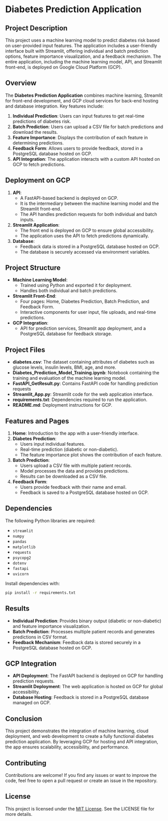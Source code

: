 # Diabetes Prediction Application

## Project Description
This project uses a machine learning model to predict diabetes risk based on user-provided input features. The application includes a user-friendly interface built with Streamlit, offering individual and batch prediction options, feature importance visualization, and a feedback mechanism. The entire application, including the machine learning model, API, and Streamlit front-end, is deployed on Google Cloud Platform (GCP).

## Overview
The **Diabetes Prediction Application** combines machine learning, Streamlit for front-end development, and GCP cloud services for back-end hosting and database integration. Key features include:
1. **Individual Prediction**: Users can input features to get real-time predictions of diabetes risk.
2. **Batch Prediction**: Users can upload a CSV file for batch predictions and download the results.
3. **Feature Importance**: Displays the contribution of each feature in determining predictions.
4. **Feedback Form**: Allows users to provide feedback, stored in a PostgreSQL database hosted on GCP.
5. **API Integration**: The application interacts with a custom API hosted on GCP to fetch predictions.

## Deployment on GCP
1. **API**:
   - A FastAPI-based backend is deployed on GCP.
   - It is the intermediary between the machine learning model and the Streamlit front-end.
   - The API handles prediction requests for both individual and batch inputs.
2. **Streamlit Application**:
   - The front end is deployed on GCP to ensure global accessibility.
   - The application uses the API to fetch predictions dynamically.
3. **Database**:
   - Feedback data is stored in a PostgreSQL database hosted on GCP.
   - The database is securely accessed via environment variables.

## Project Structure
- **Machine Learning Model**:
  - Trained using Python and exported it for deployment.
  - Handles both individual and batch predictions.
- **Streamlit Front-End**:
  - Four pages: Home, Diabetes Prediction, Batch Prediction, and Feedback Form.
  - Interactive components for user input, file uploads, and real-time predictions.
- **GCP Integration**:
  - API for prediction services, Streamlit app deployment, and a PostgreSQL database for feedback storage.

## Project Files
- **diabetes.csv**: The dataset containing attributes of diabetes such as glucose levels, insulin levels, BMI, age, and more.
- **Diabetes_Prediction_Model_Training.ipynb**: Notebook containing the training and evaluation of the machine learning model.
- **FastAPI_GetResult.py**: Contains FastAPI code for handling prediction requests
- **Streamlit_App.py**: Streamlit code for the web application interface.
- **requirements.txt**: Dependencies required to run the application.
- **README.md**: Deployment instructions for GCP.

## Features and Pages
1. **Home**: Introduction to the app with a user-friendly interface.
2. **Diabetes Prediction**:
   - Users input individual features.
   - Real-time prediction (diabetic or non-diabetic).
   - The feature importance plot shows the contribution of each feature.
3. **Batch Prediction**:
   - Users upload a CSV file with multiple patient records.
   - Model processes the data and provides predictions.
   - Results can be downloaded as a CSV file.
4. **Feedback Form**:
   - Users provide feedback with their name and email.
   - Feedback is saved to a PostgreSQL database hosted on GCP.

## Dependencies
The following Python libraries are required:
- `streamlit`
- `numpy`
- `pandas`
- `matplotlib`
- `requests`
- `psycopg2`
- `dotenv`
- `fastapi`
- `uvicorn`

Install dependencies with:
```bash
pip install -r requirements.txt
```

## Results
- **Individual Prediction**: Provides binary output (diabetic or non-diabetic) and feature importance visualization.
- **Batch Prediction**: Processes multiple patient records and generates predictions in CSV format.
- **Feedback Mechanism**: Feedback data is stored securely in a PostgreSQL database hosted on GCP.

## GCP Integration
- **API Deployment**: The FastAPI backend is deployed on GCP for handling prediction requests.
- **Streamlit Deployment**: The web application is hosted on GCP for global accessibility.
- **Database Hosting**: Feedback is stored in a PostgreSQL database managed on GCP.

## Conclusion
This project demonstrates the integration of machine learning, cloud deployment, and web development to create a fully functional diabetes prediction application. By leveraging GCP for hosting and API integration, the app ensures scalability, accessibility, and performance.

## Contributing
Contributions are welcome! If you find any issues or want to improve the code, feel free to open a pull request or create an issue in the repository.

## License
This project is licensed under the [MIT License](./LICENSE). See the LICENSE file for more details.
